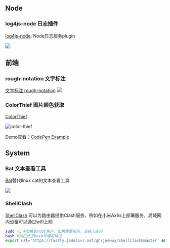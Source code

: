 ## Node

### log4js-node 日志插件

[log4js-node](https://log4js-node.github.io/log4js-node/layouts.html):
Node日志服务plugin

![](https://pic.kblue.site/picgo/202303021421155.png)

## 前端

### rough-notation 文字标注
[文字标注 rough-notation](https://www.npmjs.com/package/rough-notation)
![](https://pic.kblue.site/picgo/20230302134939.png)

### ColorThief 图片颜色获取

[ColorThief](https://www.npmjs.com/package/color-thief)

![color-thief](https://pic.kblue.site/picgo/202305202218970.png)

Demo查看：[CodePen Example](https://codepen.io/helson-lin/pen/jOeQQvv)

## System

### Bat 文本查看工具
[Bat](https://github.com/sharkdp/bat/)替代linux cat的文本查看工具

![](https://pic.kblue.site/picgo/202303201640405.png)


### ShellClash

[ShellClash](https://github.com/juewuy/ShellClash/blob/master/README_CN.md) 可以为路由器提供Clash服务，例如在小米Ax6s上部署服务，局域网内设备可以通过wifi上网

```bash
sudo -i #切换到root用户，如果需要密码，请输入密码
bash #如已处于bash环境可跳过
export url='https://fastly.jsdelivr.net/gh/juewuy/ShellClash@master' && wget -q --no-check-certificate -O /tmp/install.sh $url/install.sh  && bash /tmp/install.sh && source /etc/profile &> /dev/null
```
